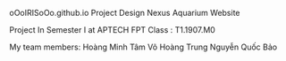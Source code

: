 oOoIRISoOo.github.io
Project Design Nexus Aquarium Website

Project In Semester I at APTECH FPT
Class : T1.1907.M0


My team members:
Hoàng Minh Tâm 
Võ Hoàng Trung 
Nguyễn Quốc Bảo
